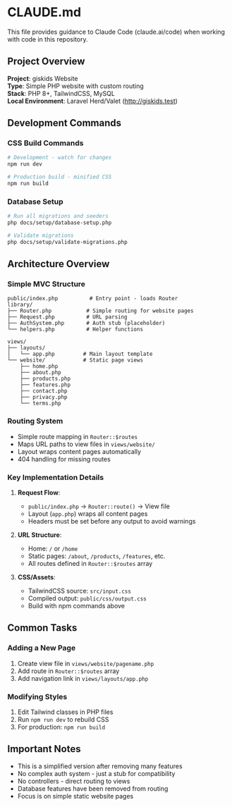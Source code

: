 # CLAUDE.md

This file provides guidance to Claude Code (claude.ai/code) when working with code in this repository.

## Project Overview

**Project**: giskids Website  
**Type**: Simple PHP website with custom routing  
**Stack**: PHP 8+, TailwindCSS, MySQL  
**Local Environment**: Laravel Herd/Valet (http://giskids.test)

## Development Commands

### CSS Build Commands
```bash
# Development - watch for changes
npm run dev

# Production build - minified CSS
npm run build
```

### Database Setup
```bash
# Run all migrations and seeders
php docs/setup/database-setup.php

# Validate migrations
php docs/setup/validate-migrations.php
```

## Architecture Overview

### Simple MVC Structure
```
public/index.php          # Entry point - loads Router
library/
├── Router.php           # Simple routing for website pages
├── Request.php          # URL parsing
├── AuthSystem.php       # Auth stub (placeholder)
└── helpers.php          # Helper functions

views/
├── layouts/
│   └── app.php         # Main layout template
└── website/            # Static page views
    ├── home.php
    ├── about.php
    ├── products.php
    ├── features.php
    ├── contact.php
    ├── privacy.php
    └── terms.php
```

### Routing System
- Simple route mapping in `Router::$routes`
- Maps URL paths to view files in `views/website/`
- Layout wraps content pages automatically
- 404 handling for missing routes

### Key Implementation Details

1. **Request Flow**:
   - `public/index.php` → `Router::route()` → View file
   - Layout (`app.php`) wraps all content pages
   - Headers must be set before any output to avoid warnings

2. **URL Structure**:
   - Home: `/` or `/home`
   - Static pages: `/about`, `/products`, `/features`, etc.
   - All routes defined in `Router::$routes` array

3. **CSS/Assets**:
   - TailwindCSS source: `src/input.css`
   - Compiled output: `public/css/output.css`
   - Build with npm commands above

## Common Tasks

### Adding a New Page
1. Create view file in `views/website/pagename.php`
2. Add route in `Router::$routes` array
3. Add navigation link in `views/layouts/app.php`

### Modifying Styles
1. Edit Tailwind classes in PHP files
2. Run `npm run dev` to rebuild CSS
3. For production: `npm run build`

## Important Notes

- This is a simplified version after removing many features
- No complex auth system - just a stub for compatibility
- No controllers - direct routing to views
- Database features have been removed from routing
- Focus is on simple static website pages
